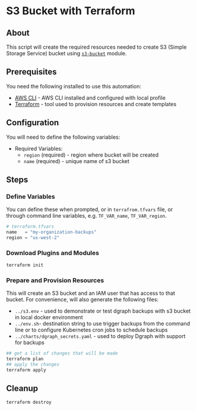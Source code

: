 # S3 Bucket with Terraform

## About

This script will create the required resources needed to create S3 (Simple Storage Service) bucket
using [`s3-bucket`](github.com/darkn3rd/s3-bucket) module.

## Prerequisites

You need the following installed to use this automation:

- [AWS CLI](https://aws.amazon.com/cli/) - AWS CLI installed and configured with local profile
- [Terraform](https://www.terraform.io/downloads.html) - tool used to provision resources and create
  templates

## Configuration

You will need to define the following variables:

- Required Variables:
  - `region` (required) - region where bucket will be created
  - `name` (required) - unique name of s3 bucket

## Steps

### Define Variables

You can define these when prompted, or in `terrafrom.tfvars` file, or through command line
variables, e.g. `TF_VAR_name`, `TF_VAR_region`.

```terraform
# terraform.tfvars
name   = "my-organization-backups"
region = "us-west-2"
```

### Download Plugins and Modules

```bash
terraform init
```

### Prepare and Provision Resources

This will create an S3 bucket and an IAM user that has access to that bucket. For convenience, will
also generate the following files:

- `../s3.env` - used to demonstrate or test dgraph backups with s3 bucket in local docker
  environment
- `../env.sh`- destination string to use trigger backups from the command line or to configure
  Kubernetes cron jobs to schedule backups
- `../charts/dgraph_secrets.yaml` - used to deploy Dgraph with support for backups

```bash
## get a list of changes that will be made
terraform plan
## apply the changes
terraform apply
```

## Cleanup

```bash
terraform destroy
```
